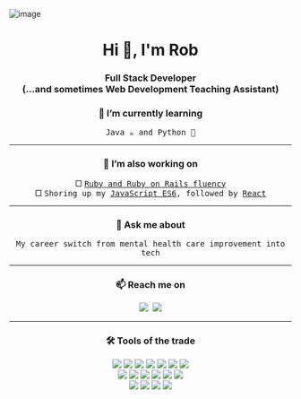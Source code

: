 ![image](https://user-images.githubusercontent.com/105922565/235369250-d0df852f-059a-476e-96c0-9651ce04fa5a.png)

</p>
<h1 align="center">Hi 👋, I'm Rob</h1>
<h3 align="center">Full Stack Developer
 <br>
 (...and sometimes Web Development Teaching Assistant)</h3>

<h3 align="center"> 🌱  I’m currently learning  </h3>
 <p align="center">
  <samp>Java ☕️ and Python 🐍</samp>
</p>

<hr>

<h3 align="center"> 🔭  I’m also working on  </h3>
 <p align="center">
   □ <samp><a href="https://github.com/robert-low/ruby-coding-challenges">Ruby and Ruby on Rails fluency </a></samp>
 <br>
   □ <samp>Shoring up my <a href ="https://github.com/robert-low/complete-javascript-course">JavaScript ES6</a>, followed by <a href="https://github.com/robert-low/learning-react">React</a>
 </samp>
</p>

<hr>

<h3 align="center"> 💬  Ask me about  </h3>
 <p align="center">
  <samp>My career switch from mental health care improvement into tech</samp>
</p>

<hr>

<h3 align="center"> 📫  Reach me on  </h3>
 <p align="center">
  <samp>
     <a target="_blank"href="https://www.linkedin.com/in/robert-low22"><img src="https://img.shields.io/badge/linkedin-%230077B5.svg?&style=for-the-badge&logo=linkedin&logoColor=white" /></a>
    <a href="mailto:robert.low91@gmail.com"><img src="https://img.shields.io/badge/gmail-%23D14836.svg?&style=for-the-badge&logo=gmail&logoColor=white" /></a>
  </samp>
</p>

<hr>

<h3 align="center"> 🛠  Tools of the trade  </h3>
<p align="center">
 <img src="https://img.shields.io/badge/ruby-%23CC342D.svg?style=for-the-badge&logo=ruby&logoColor=white">
 <img src="https://img.shields.io/badge/javascript-%23323330.svg?style=for-the-badge&logo=javascript&logoColor=%23F7DF1E">
 <img src="https://img.shields.io/badge/java-%23ED8B00.svg?style=for-the-badge&logo=openjdk&logoColor=white">
 <img src="https://img.shields.io/badge/html5-%23E34F26.svg?style=for-the-badge&logo=html5&logoColor=white">
 <img src="https://img.shields.io/badge/rails-%23CC0000.svg?style=for-the-badge&logo=ruby-on-rails&logoColor=white">
 <img src="https://img.shields.io/badge/node.js-6DA55F?style=for-the-badge&logo=node.js&logoColor=white">
 <img src="https://img.shields.io/badge/SASS-hotpink.svg?style=for-the-badge&logo=SASS&logoColor=white">
 <br>
 <img src="https://img.shields.io/badge/bootstrap-%23563D7C.svg?style=for-the-badge&logo=bootstrap&logoColor=white">
 <img src="https://img.shields.io/badge/mysql-%2300f.svg?style=for-the-badge&logo=mysql&logoColor=white">
 <img src="https://img.shields.io/badge/postgres-%23316192.svg?style=for-the-badge&logo=postgresql&logoColor=white">
 <img src="https://img.shields.io/badge/sqlite-%2307405e.svg?style=for-the-badge&logo=sqlite&logoColor=white">
 <img src="https://img.shields.io/badge/figma-%23F24E1E.svg?style=for-the-badge&logo=figma&logoColor=white">
 <img src="https://img.shields.io/badge/heroku-%23430098.svg?style=for-the-badge&logo=heroku&logoColor=white">
 <br>
 <img src="https://img.shields.io/badge/git-%23F05033.svg?style=for-the-badge&logo=git&logoColor=white">
 <img src="https://img.shields.io/badge/Visual%20Studio%20Code-0078d7.svg?style=for-the-badge&logo=visual-studio-code&logoColor=white">
 <img src="https://img.shields.io/badge/-Stackoverflow-FE7A16?style=for-the-badge&logo=stack-overflow&logoColor=white">
 <img src="https://img.shields.io/badge/google-4285F4?style=for-the-badge&logo=google&logoColor=white">
</p>
